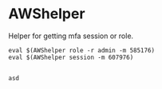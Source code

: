 # AWShelper 

Helper for getting mfa session or role. 


```
eval $(AWShelper role -r admin -m 585176)
eval $(AWShelper session -m 607976)


asd